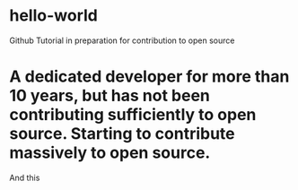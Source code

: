 # hello-world
Github Tutorial in preparation for contribution to open source


A dedicated developer for more than 10 years, but has not been contributing sufficiently to open source. Starting to contribute massively to open source.
=======
And this

